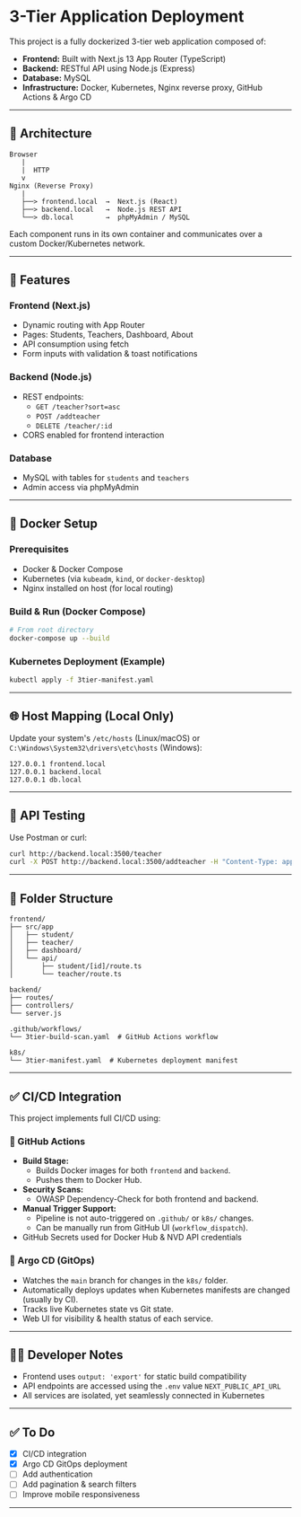 # 3-Tier Application Deployment

This project is a fully dockerized 3-tier web application composed of:

- **Frontend:** Built with Next.js 13 App Router (TypeScript)
- **Backend:** RESTful API using Node.js (Express)
- **Database:** MySQL
- **Infrastructure:** Docker, Kubernetes, Nginx reverse proxy, GitHub Actions & Argo CD

---

## 🧱 Architecture

```
Browser
   |
   |  HTTP
   v
Nginx (Reverse Proxy)
   |
   ├──> frontend.local  →  Next.js (React)
   ├──> backend.local   →  Node.js REST API
   └──> db.local        →  phpMyAdmin / MySQL
```

Each component runs in its own container and communicates over a custom Docker/Kubernetes network.

---

## 🚀 Features

### Frontend (Next.js)
- Dynamic routing with App Router
- Pages: Students, Teachers, Dashboard, About
- API consumption using fetch
- Form inputs with validation & toast notifications

### Backend (Node.js)
- REST endpoints:
  - `GET /teacher?sort=asc`
  - `POST /addteacher`
  - `DELETE /teacher/:id`
- CORS enabled for frontend interaction

### Database
- MySQL with tables for `students` and `teachers`
- Admin access via phpMyAdmin

---

## 🐳 Docker Setup

### Prerequisites
- Docker & Docker Compose
- Kubernetes (via `kubeadm`, `kind`, or `docker-desktop`)
- Nginx installed on host (for local routing)

### Build & Run (Docker Compose)
```bash
# From root directory
docker-compose up --build
```

### Kubernetes Deployment (Example)
```bash
kubectl apply -f 3tier-manifest.yaml
```

---

## 🌐 Host Mapping (Local Only)

Update your system's `/etc/hosts` (Linux/macOS) or `C:\Windows\System32\drivers\etc\hosts` (Windows):

```
127.0.0.1 frontend.local
127.0.0.1 backend.local
127.0.0.1 db.local
```

---

## 🧪 API Testing

Use Postman or curl:

```bash
curl http://backend.local:3500/teacher
curl -X POST http://backend.local:3500/addteacher -H "Content-Type: application/json" -d '{"name":"Test","roll_number":"12","class":"A"}'
```

---

## 📁 Folder Structure

```
frontend/
├── src/app
│   ├── student/
│   ├── teacher/
│   ├── dashboard/
│   └── api/
│       ├── student/[id]/route.ts
│       └── teacher/route.ts

backend/
├── routes/
├── controllers/
└── server.js

.github/workflows/
└── 3tier-build-scan.yaml  # GitHub Actions workflow

k8s/
└── 3tier-manifest.yaml  # Kubernetes deployment manifest
```

---

## ✅ CI/CD Integration

This project implements full CI/CD using:

### 🔄 GitHub Actions
- **Build Stage:**
  - Builds Docker images for both `frontend` and `backend`.
  - Pushes them to Docker Hub.
- **Security Scans:**
  - OWASP Dependency-Check for both frontend and backend.
- **Manual Trigger Support:**
  - Pipeline is not auto-triggered on `.github/` or `k8s/` changes.
  - Can be manually run from GitHub UI (`workflow_dispatch`).
- GitHub Secrets used for Docker Hub & NVD API credentials

### 🚀 Argo CD (GitOps)
- Watches the `main` branch for changes in the `k8s/` folder.
- Automatically deploys updates when Kubernetes manifests are changed (usually by CI).
- Tracks live Kubernetes state vs Git state.
- Web UI for visibility & health status of each service.

---

## 👨‍💻 Developer Notes

- Frontend uses `output: 'export'` for static build compatibility
- API endpoints are accessed using the `.env` value `NEXT_PUBLIC_API_URL`
- All services are isolated, yet seamlessly connected in Kubernetes

---

## ✅ To Do
- [x] CI/CD integration
- [x] Argo CD GitOps deployment
- [ ] Add authentication
- [ ] Add pagination & search filters
- [ ] Improve mobile responsiveness

---